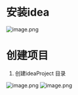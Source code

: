 # 安装idea

![image.png](../../images/2023/1693968738832-67aff9d2-c943-49ea-9708-80349133a81e.png)



# 创建项目

1. 创建ideaProject 目录

![image.png](../../images/2023/1693969444215-f4239943-648b-44ed-b725-c3f6e3827069.png)
![image.png](../../images/2023/1693969527191-35b552ae-408d-4e3d-bcb7-ec2c3ba16f99.png)
